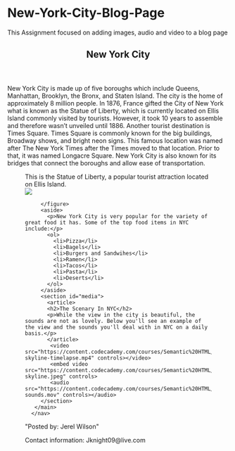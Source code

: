 # New-York-City-Blog-Page
This Assignment focused on adding images, audio and video to a blog page
<!DOCTYPE html>
<html>
  <head>
    <link rel="stylesheet" href="style.css">
  </head>
  <body>  
     <nav>
       <header>
         <h1>New York City</h1>
       </header>
       <main>
         <section id="blog">
           <article>
             <p>New York City is made up of five boroughs which include Queens, Manhattan, Brooklyn, the Bronx, and Staten Island. The city is the home of approximately 8 million people. In 1876, France gifted the City of New York what is known as the Statue of Liberty, which is currently located on Ellis Island commonly visited by tourists. However, it took 10 years to assemble and therefore wasn’t unveiled until 1886. Another tourist destination is Times Square. Times Square is commonly known for the big buildings, Broadway shows, and bright neon signs. This famous location was named after The New York Times after the Times moved to that location. Prior to that, it was named Longacre Square. New York City is also known for its bridges that connect the boroughs and allow ease of transportation.</p>
           </article>
         </section>
         <figure>
           <figcaption>This is the Statue of Liberty, a popular tourist attraction located on Ellis Island.</figcaption>
           <img src="https://content.codecademy.com/courses/Semantic%20HTML/statue-of-liberty.jpeg">

         </figure>
         <aside>
           <p>New York City is very popular for the variety of great food it has. Some of the top food items in NYC include:</p>
           <ol>
             <li>Pizza</li>
             <li>Bagels</li>
             <li>Burgers and Sandwihes</li>
             <li>Ramen</li>
             <li>Tacos</li>
             <li>Pasta</li>
             <li>Deserts</li>
           </ol>
         </aside>
         <section id="media">
           <article>
           <h2>The Scenary In NYC</h2>
           <p>While the view in the city is beautiful, the sounds are not as lovely. Below you'll see an example of the view and the sounds you'll deal with in NYC on a daily basis.</p>
           </article>
            <video src="https://content.codecademy.com/courses/Semantic%20HTML/nyc-skyline-timelapse.mp4" controls></video>
            <embed video src="https://content.codecademy.com/courses/Semantic%20HTML/nyc-skyline.jpeg" controls>
            <audio src="https://content.codecademy.com/courses/Semantic%20HTML/nyc-sounds.mov" controls></audio>
         </section>
       </main>
      </nav>     
  </body>
  <footer id="about">
    <main>
      <p>"Posted by: Jerel Wilson"</p>
      <p>Contact information: Jknight09@live.com</p>
    </main>
  </footer>
</html>
